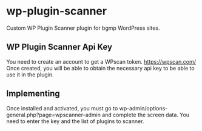 # wp-plugin-scanner
Custom WP Plugin Scanner plugin for bgmp WordPress sites.

## WP Plugin Scanner Api Key
You need to create an account to get a WPscan token. https://wpscan.com/
Once created, you will be able to obtain the necessary api key to be able to use it in the plugin.

## Implementing
Once installed and activated, you must go to wp-admin/options-general.php?page=wpscanner-admin and complete the screen data.
You need to enter the key and the list of plugins to scanner.